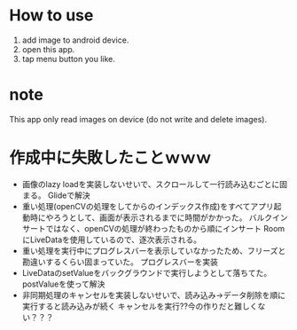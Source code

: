 # How to use
1. add image to android device.
2. open this app.
3. tap menu button you like.

# note
This app only read images on device (do not write and delete images).

# 作成中に失敗したことｗｗｗ
- 画像のlazy loadを実装しないせいで、スクロールして一行読み込むごとに固まる。
    Glideで解決
- 重い処理(openCVの処理をしてからのインデックス作成)をすべてアプリ起動時にやろうとして、画面が表示されるまでに時間がかかった。
    バルクインサートではなく、openCVの処理が終わったものから順にインサート
    RoomにLiveDataを使用しているので、逐次表示される。
- 重い処理を実行中にプログレスバーを表示していなかったため、フリーズと勘違いするくらい固まっていた。
    プログレスバーを実装
- LiveDataのsetValueをバックグラウンドで実行しようとして落ちてた。
    postValueを使って解決
- 非同期処理のキャンセルを実装しないせいで、読み込み→データ削除を順に実行すると読み込みが続く
    キャンセルを実行??今の作りだと難しくない？？？